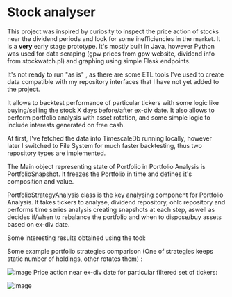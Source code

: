 # Stock analyser

This project was inspired by curiosity to inspect the price action of stocks near the dividend periods and look for some inefficiencies in the market.
It is a **very** early stage prototype. It's mostly built in Java, however Python was used for data scraping (gpw prices from gpw website, dividend info from stockwatch.pl) and graphing using simple Flask endpoints.

It's not ready to run "as is" , as there are some ETL tools I've used to create data compatible with my repository interfaces that I have not yet added to the project.

It allows to backtest performance of particular tickers with some logic like buying/selling the stock X days before/after ex-div date.
It also allows to perform portfolio analysis with asset rotation, and some simple logic to include interests generated on free cash.

At first, I've fetched the data into TimescaleDb running locally, however later I switched to File System for much faster backtesting, thus two repository types are implemented.

The Main object representing state of Portfolio in Portfolio Analysis is PortfolioSnapshot. It freezes the Portfolio in time and defines it's composition and value.

PortfolioStrategyAnalysis class is the key analysing component for Portfolio Analysis. It takes tickers to analyse, dividend repository, ohlc repository and performs time series analysis creating snapshots at each step, aswell as decides if/when to rebalance the portfolio and when to dispose/buy assets based on ex-div date.

Some interesting results obtained using the tool:

Some example portfolio strategies comparison (One of strategies keeps static number of holdings, other rotates them) :

![image](https://github.com/adam7171512/gpw_div_backtest/assets/117537530/2fd4b617-5f1f-4792-bdaf-37e28e17e9b3)
Price action near ex-div date for particular filtered set of tickers:

![image](https://github.com/adam7171512/gpw_div_backtest/assets/117537530/1fc63b3f-2bb7-44ae-9fdf-94390f4fdd45)


